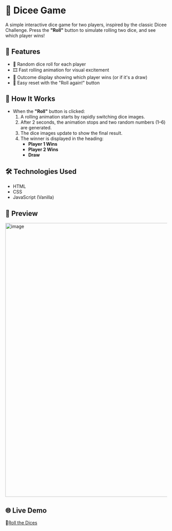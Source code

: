 # 🎲 Dicee Game

A simple interactive dice game for two players, inspired by the classic Dicee Challenge. Press the **"Roll"** button to simulate rolling two dice, and see which player wins!

## 🚀 Features

- 🎲 Random dice roll for each player  
- 🎞️ Fast rolling animation for visual excitement  
- 🏁 Outcome display showing which player wins (or if it's a draw)  
- 🔁 Easy reset with the "Roll again!" button  


## 🧠 How It Works

- When the **"Roll"** button is clicked:
  1. A rolling animation starts by rapidly switching dice images.
  2. After 2 seconds, the animation stops and two random numbers (1–6) are generated.
  3. The dice images update to show the final result.
  4. The winner is displayed in the heading:
     - **Player 1 Wins**
     - **Player 2 Wins**
     - **Draw**

## 🛠️ Technologies Used

- HTML  
- CSS  
- JavaScript (Vanilla)

## 📸 Preview

<img width="1324" height="854" alt="image" src="https://github.com/user-attachments/assets/77396949-4390-4b98-8e0f-d793e4d252fe" />

## 🌐 Live Demo

🎲[Roll the Dices](https://szgeri25.github.io/dicee-challenge/)

